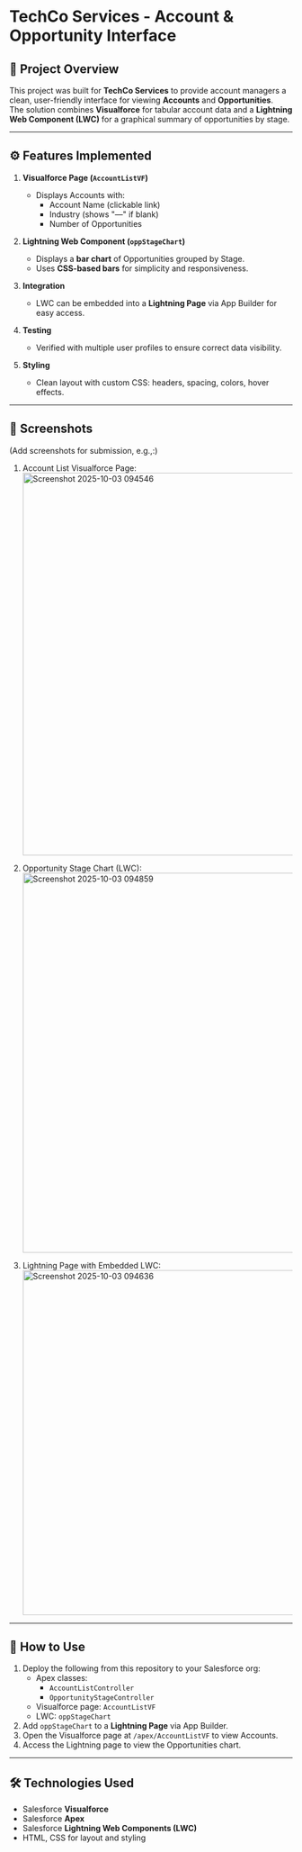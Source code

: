 # TechCo Services - Account & Opportunity Interface

## 📌 Project Overview
This project was built for **TechCo Services** to provide account managers a clean, user-friendly interface for viewing **Accounts** and **Opportunities**.  
The solution combines **Visualforce** for tabular account data and a **Lightning Web Component (LWC)** for a graphical summary of opportunities by stage.  

---

## ⚙️ Features Implemented
1. **Visualforce Page (`AccountListVF`)**
   - Displays Accounts with:
     - Account Name (clickable link)
     - Industry (shows "—" if blank)
     - Number of Opportunities  

2. **Lightning Web Component (`oppStageChart`)**
   - Displays a **bar chart** of Opportunities grouped by Stage.  
   - Uses **CSS-based bars** for simplicity and responsiveness.  

3. **Integration**
   - LWC can be embedded into a **Lightning Page** via App Builder for easy access.  

4. **Testing**
   - Verified with multiple user profiles to ensure correct data visibility.  

5. **Styling**
   - Clean layout with custom CSS: headers, spacing, colors, hover effects.  

---

## 📸 Screenshots
(Add screenshots for submission, e.g.,:)

1. Account List Visualforce Page:
   <img width="1358" height="680" alt="Screenshot 2025-10-03 094546" src="https://github.com/user-attachments/assets/7aa1ba05-2099-479f-941f-8820bc66adc5" />

2. Opportunity Stage Chart (LWC):
   <img width="1348" height="675" alt="Screenshot 2025-10-03 094859" src="https://github.com/user-attachments/assets/c93843e3-0b14-4e53-9a49-1f23e77bc89c" />

3. Lightning Page with Embedded LWC:
   <img width="1330" height="613" alt="Screenshot 2025-10-03 094636" src="https://github.com/user-attachments/assets/50729587-489e-4f1c-ba13-0afa7d4e729c" />

---

## 🚀 How to Use
1. Deploy the following from this repository to your Salesforce org:
   - Apex classes:
     - `AccountListController`
     - `OpportunityStageController`
   - Visualforce page: `AccountListVF`
   - LWC: `oppStageChart`
2. Add `oppStageChart` to a **Lightning Page** via App Builder.  
3. Open the Visualforce page at `/apex/AccountListVF` to view Accounts.  
4. Access the Lightning page to view the Opportunities chart.  

---

## 🛠️ Technologies Used
- Salesforce **Visualforce**
- Salesforce **Apex**
- Salesforce **Lightning Web Components (LWC)**
- HTML, CSS for layout and styling
